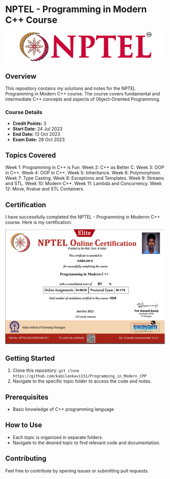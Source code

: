 # NPTEL - Programming in Modern C++ Course

[![NPTEL Logo](Images/logo.png)](https://www.nptel.ac.in/)

## Overview

This repository contains my solutions and notes for the NPTEL Programming in Modern C++ course. The course covers fundamental and intermediate C++ concepts and aspects of Object-Oriented Programming.

### Course Details

- **Credit Points:** 3
- **Start Date:** 24 Jul 2023
- **End Date:** 13 Oct 2023
- **Exam Date:** 28 Oct 2023

## Topics Covered

Week 1: Programming in C++ is Fun.
Week 2: C++ as Better C.
Week 3: OOP in C++.
Week 4: OOP in C++.
Week 5: Inheritance.
Week 6: Polymorphism.
Week 7: Type Casting.
Week 8: Exceptions and Templates.
Week 9: Streams and STL.
Week 10: Modern C++.
Week 11: Lambda and Concurrency.
Week 12: Move, Rvalue and STL Containers.

## Certification

I have successfully completed the NPTEL - Programming in Modernn C++ course. Here is my certification:

[![NPTEL CPP Programming Certification](Images/certification.png)](https://archive.nptel.ac.in/noc/Ecertificate/?q=NPTEL23CS78S4338127120206777)

## Getting Started

1. Clone this repository: `git clone https://github.com/kabilankavi131/Programming_in_Modern_CPP`
2. Navigate to the specific topic folder to access the code and notes.

## Prerequisites

- Basic knowledge of C++ programming language

## How to Use

- Each topic is organized in separate folders.
- Navigate to the desired topic to find relevant code and documentation.

## Contributing

Feel free to contribute by opening issues or submitting pull requests.
